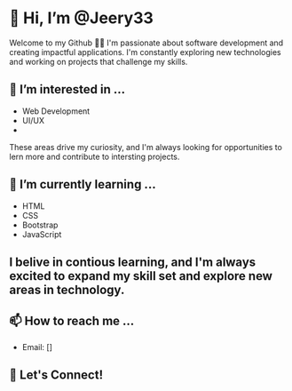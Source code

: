 # 👋 Hi, I’m @Jeery33

Welcome to my Github 👨‍💻 I'm passionate about software development and creating impactful applications.
I'm constantly exploring new technologies and working on projects that challenge my skills.

## 👀 I’m interested in ...
- Web Development
- UI/UX
- 
 These areas drive my curiosity, and I'm always looking for opportunities to lern more and contribute to intersting projects.

  ## 🌱 I’m currently learning ...
  - HTML
  - CSS
  - Bootstrap
  - JavaScript

  I belive in contious learning, and I'm always excited to expand my skill set and explore new areas in technology.
-
## 📫 How to reach me ...
- Email: []

## 🤝 Let's Connect!

<!---
Jeery33/Jeery33 is a ✨ special ✨ repository because its `README.md` (this file) appears on your GitHub profile.
You can click the Preview link to take a look at your changes.
--->
